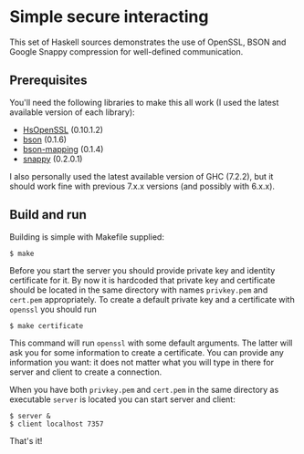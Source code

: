 Simple secure interacting
========================

This set of Haskell sources demonstrates the use of OpenSSL, BSON
and Google Snappy compression for well-defined communication.

Prerequisites
-------------

You'll need the following libraries to make this all work (I used the
latest available version of each library):

* [HsOpenSSL](http://hackage.haskell.org/package/HsOpenSSL) (0.10.1.2)
* [bson](http://hackage.haskell.org/package/bson) (0.1.6)
* [bson-mapping](http://hackage.haskell.org/package/bson-mapping) (0.1.4)
* [snappy](http://hackage.haskell.org/snappy) (0.2.0.1)

I also personally used the latest available version of GHC (7.2.2), but
it should work fine with previous 7.x.x versions (and possibly with 6.x.x).

Build and run
-------------

Building is simple with Makefile supplied:

    $ make

Before you start the server you should provide private key
and identity certificate for it. By now it is hardcoded that
private key and certificate should be located in the same
directory with names `privkey.pem` and `cert.pem` appropriately.
To create a default private key and a certificate with `openssl`
you should run

    $ make certificate

This command will run `openssl` with some default arguments.
The latter will ask you for some information to create a certificate.
You can provide any information you want: it does not matter what you
will type in there for server and client to create a connection.

When you have both `privkey.pem` and `cert.pem` in
the same directory as executable `server` is located you can
start server and client:

    $ server &
    $ client localhost 7357

That's it!


